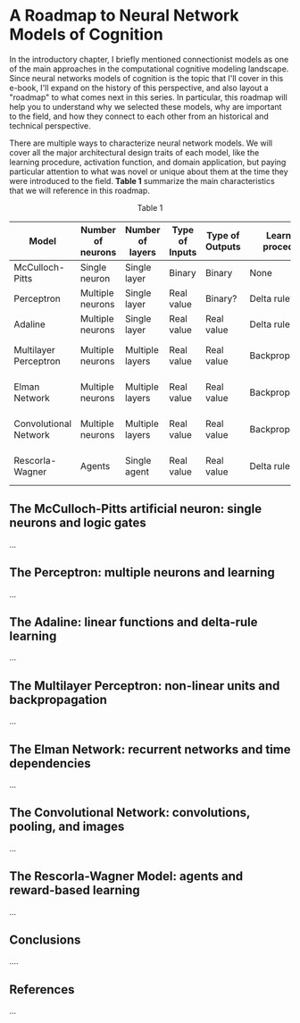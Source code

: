# A Roadmap to Neural Network Models of Cognition

In the introductory chapter, I briefly mentioned connectionist models as one of the main approaches in the computational cognitive modeling landscape. Since neural networks models of cognition is the topic that I'll cover in this e-book, I'll expand on the history of this perspective, and also layout a "roadmap" to what comes next in this series.  In particular, this roadmap will help you to understand why we selected these models, why are important to the field, and how they connect to each other from an historical and technical perspective.



There are multiple ways to characterize neural network models. We will cover all the major architectural design traits of each model, like the learning procedure, activation function, and domain application, but paying particular attention to what was novel or unique about them at the time they were introduced to the field. **Table 1** summarize the main characteristics that we will reference in this roadmap.



<center> Table 1 </center>

| Model                 | Number of neurons | Number of layers | Type of Inputs | Type of Outputs | Learning procedure | Differentiable | Activation function   | Domain                      |
| --------------------- | ----------------- | ---------------- | -------------- | --------------- | ------------------ | -------------- | --------------------- | :-------------------------- |
| McCulloch-Pitts       | Single neuron     | Single layer     | Binary         | Binary          | None               | No             | Step                  | Logic                       |
| Perceptron            | Multiple neurons  | Single layer     | Real value     | Binary?         | Delta rule?        | No             | Linear                | Perception                  |
| Adaline               | Multiple neurons  | Single layer     | Real value     | Real value      | Delta rule         | No             | Linear                | ?                           |
| Multilayer Perceptron | Multiple neurons  | Multiple layers  | Real value     | Real value      | Backpropagation    | Yes            | Linear and Non-linear | ?                           |
| Elman Network         | Multiple neurons  | Multiple layers  | Real value     | Real value      | Backpropagation    | Yes            | Linear and Non-linear | Language, time-dependencies |
| Convolutional Network | Multiple neurons  | Multiple layers  | Real value     | Real value      | Backpropagation    | Yes            | Linear and Non-linear | Vision                      |
| Rescorla-Wagner       | Agents            | Single agent     | Real value     | Real value      | Delta rule         | No             | ?                     | Reward-based learning       |



## The McCulloch-Pitts artificial neuron: single neurons and logic gates

...

## The Perceptron: multiple neurons and learning

...

## The Adaline: linear functions and delta-rule learning

...

## The Multilayer Perceptron: non-linear units and backpropagation

...

## The Elman Network: recurrent networks and time dependencies

...

## The Convolutional Network: convolutions, pooling, and images

...

## The Rescorla-Wagner Model: agents and reward-based learning 

...

## Conclusions

....

## References

...